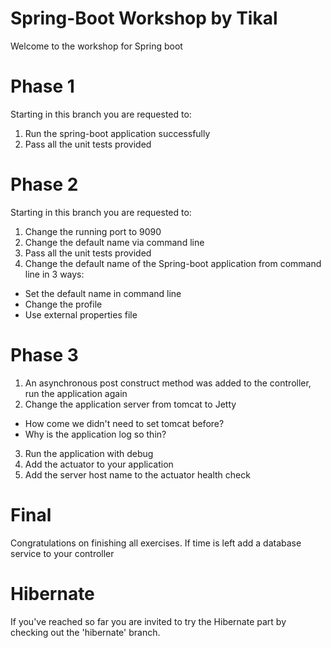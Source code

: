 # Spring-Boot Workshop by Tikal
Welcome to the workshop for Spring boot

# Phase 1
Starting in this branch you are requested to:
1. Run the spring-boot application successfully
2. Pass all the unit tests provided

# Phase 2
Starting in this branch you are requested to:
1. Change the running port to 9090
2. Change the default name via command line
3. Pass all the unit tests provided
4. Change the default name of the Spring-boot application from command line in 3 ways:
* Set the default name in command line
* Change the profile
* Use external properties file

# Phase 3
1. An asynchronous post construct method was added to the controller, run the application again
2. Change the application server from tomcat to Jetty
* How come we didn't need to set tomcat before?
* Why is the application log so thin?
3. Run the application with debug
4. Add the actuator to your application
5. Add the server host name to the actuator health check

# Final
Congratulations on finishing all exercises. If time is left add a database service to your controller

# Hibernate
If you've reached so far you are invited to try the Hibernate part by checking out the 'hibernate' branch.
